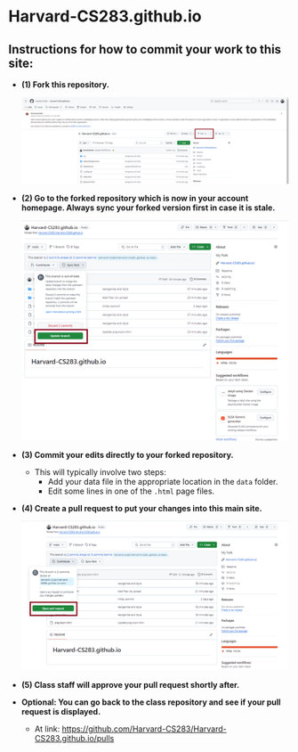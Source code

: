 # Harvard-CS283.github.io

## Instructions for how to commit your work to this site:

- **(1) Fork this repository.**
  
  <img src="./docs/fork_img.png" alt="Fork repository" width="600"/>

- **(2) Go to the forked repository which is now in your account homepage. Always sync your forked version first in case it is stale.**
  
  <img src="./docs/fork_sync.png" alt="Sync fork" width="600"/>

- **(3) Commit your edits directly to your forked repository.**
  - This will typically involve two steps:
    - Add your data file in the appropriate location in the `data` folder.
    - Edit some lines in one of the `.html` page files.

- **(4) Create a pull request to put your changes into this main site.**
  
  <img src="./docs/fork_pull.png" alt="Create pull request" width="600"/>

- **(5) Class staff will approve your pull request shortly after.**

- **Optional: You can go back to the class repository and see if your pull request is displayed.**
  - At link: https://github.com/Harvard-CS283/Harvard-CS283.github.io/pulls

